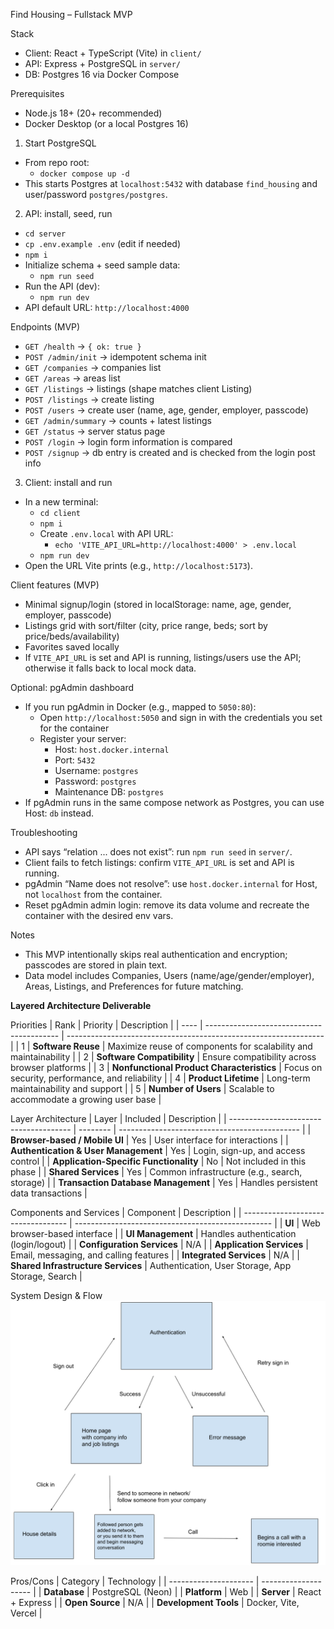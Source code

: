Find Housing – Fullstack MVP

Stack
- Client: React + TypeScript (Vite) in `client/`
- API: Express + PostgreSQL in `server/`
- DB: Postgres 16 via Docker Compose

Prerequisites
- Node.js 18+ (20+ recommended)
- Docker Desktop (or a local Postgres 16)

1) Start PostgreSQL
- From repo root:
  - `docker compose up -d`
- This starts Postgres at `localhost:5432` with database `find_housing` and user/password `postgres/postgres`.

2) API: install, seed, run
- `cd server`
- `cp .env.example .env` (edit if needed)
- `npm i`
- Initialize schema + seed sample data:
  - `npm run seed`
- Run the API (dev):
  - `npm run dev`
- API default URL: `http://localhost:4000`

Endpoints (MVP)
- `GET /health` → `{ ok: true }`
- `POST /admin/init` → idempotent schema init
- `GET /companies` → companies list
- `GET /areas` → areas list
- `GET /listings` → listings (shape matches client Listing)
- `POST /listings` → create listing
- `POST /users` → create user (name, age, gender, employer, passcode)
- `GET /admin/summary` → counts + latest listings
- `GET /status` → server status page
- `POST /login` → login form information is compared
- `POST /signup` → db entry is created and is checked from the login post info

3) Client: install and run
- In a new terminal:
  - `cd client`
  - `npm i`
  - Create `.env.local` with API URL:
    - `echo 'VITE_API_URL=http://localhost:4000' > .env.local`
  - `npm run dev`
- Open the URL Vite prints (e.g., `http://localhost:5173`).

Client features (MVP)
- Minimal signup/login (stored in localStorage: name, age, gender, employer, passcode)
- Listings grid with sort/filter (city, price range, beds; sort by price/beds/availability)
- Favorites saved locally
- If `VITE_API_URL` is set and API is running, listings/users use the API; otherwise it falls back to local mock data.

Optional: pgAdmin dashboard
- If you run pgAdmin in Docker (e.g., mapped to `5050:80`):
  - Open `http://localhost:5050` and sign in with the credentials you set for the container
  - Register your server:
    - Host: `host.docker.internal`
    - Port: `5432`
    - Username: `postgres`
    - Password: `postgres`
    - Maintenance DB: `postgres`
- If pgAdmin runs in the same compose network as Postgres, you can use Host: `db` instead.

Troubleshooting
- API says “relation ... does not exist”: run `npm run seed` in `server/`.
- Client fails to fetch listings: confirm `VITE_API_URL` is set and API is running.
- pgAdmin “Name does not resolve”: use `host.docker.internal` for Host, not `localhost` from the container.
- Reset pgAdmin admin login: remove its data volume and recreate the container with the desired env vars.

Notes
- This MVP intentionally skips real authentication and encryption; passcodes are stored in plain text.
- Data model includes Companies, Users (name/age/gender/employer), Areas, Listings, and Preferences for future matching.

**Layered Architecture Deliverable**

Priorities
| Rank | Priority                                  | Description                                                      |
| ---- | ----------------------------------------- | ---------------------------------------------------------------- |
| 1    | **Software Reuse**                        | Maximize reuse of components for scalability and maintainability |
| 2    | **Software Compatibility**                | Ensure compatibility across browser platforms                    |
| 3    | **Nonfunctional Product Characteristics** | Focus on security, performance, and reliability                  |
| 4    | **Product Lifetime**                      | Long-term maintainability and support                            |
| 5    | **Number of Users**                       | Scalable to accommodate a growing user base                      |

Layer Architecture
| Layer                                  | Included | Description                                   |
| -------------------------------------- | -------- | --------------------------------------------- |
| **Browser-based / Mobile UI**          | Yes        | User interface for interactions               |
| **Authentication & User Management**   | Yes        | Login, sign-up, and access control            |
| **Application-Specific Functionality** | No        | Not included in this phase                    |
| **Shared Services**                    | Yes        | Common infrastructure (e.g., search, storage) |
| **Transaction Database Management**    | Yes        | Handles persistent data transactions          |

Components and Services
| Component                          | Description                                       |
| ---------------------------------- | ------------------------------------------------- |
| **UI**                             | Web browser-based interface                       |
| **UI Management**                  | Handles authentication (login/logout)             |
| **Configuration Services**         | N/A                                               |
| **Application Services**           | Email, messaging, and calling features            |
| **Integrated Services**            | N/A                                               |
| **Shared Infrastructure Services** | Authentication, User Storage, App Storage, Search |

System Design & Flow
![alt text](image.png)

Pros/Cons
| Category              | Technology           |
| --------------------- | -------------------- |
| **Database**          | PostgreSQL (Neon)    |
| **Platform**          | Web                  |
| **Server**            | React + Express      |
| **Open Source**       | N/A                  |
| **Development Tools** | Docker, Vite, Vercel |

